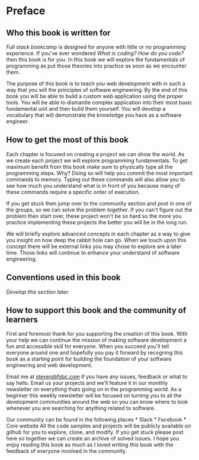 # Preface


## Who this book is written for
*Full stack bookcamp* is designed for anyone with little or no programming experience. If you've ever wondered *What is coding? How do you code?* then this book is for you. In this book we will explore the fundamentals of programming as put those theories into practice as soon as we encounter them. 

The purpose of this book is to teach you web development with in such a way that you will the principles of software engineering. By the end of this book you will be able to build a custom web application using the proper tools. You will be able to dismantle complex application into their most basic fundamental unit and then build them yourself. You will develop a vocabulary that will demonstrate the knowledge you have as a software engineer. 

## How to get the most of this book
Each chapter is focused on creating a project we can show the world. As we create each project we will explore programming fundamentals. To get maximum benefit from this book make sure to physically type all the programming steps. Why? Doing so will help you commit the most important commands to memory. Typing out these commands will also allow you to see how much you understand what is in front of you because many of these commands require a specific order of execution. 

If you get stuck then jump over to the community section and post in one of the groups, so we can solve the problem together. If you can't figure out the problem then start over, these project won't be so hard so the more you practice implementing these projects the better you will be in the long run. 

We will briefly explore advanced concepts in each chapter as a way to give you insight on how deep the rabbit hole can go. When we touch upon this concept there will be external links you may chose to explore are a later time. Those links will continue to enhance your understand of software engineering.





## Conventions used in this book
*Develop this section later.*


## How to support this book and the community of learners
First and foremost thank for you supporting the creation of this book. With your help we can continue the mission of making software development a fun and accessible skill for everyone. When you succeed you'll tell everyone around one and hopefully you pay it forward by recogning this book as a starting point for building the foundation of your software engineering and web development. 

Email me at steven@fsbc.com if you have any issues, feedback or what to say hello. Email us your projects and we'll feature it in our monthly newsletter on everything thats going on in the programming world. As a beginner this weekly newsletter will be focused on turning you to all the  development communities around the web so you can know where to look whenever you are searching for anything related to software.

Our community can be found in the following places
    * Slack 
    * Facebook
    * Core website
All the code samples and projects will be publicly available on github for you to explore, clone, and modify. If you get stuck please post here so together we can create an archive of solved issues. I hope you enjoy reading this book as much as I loved writing this book with the feedback of everyone involved in the community. 







